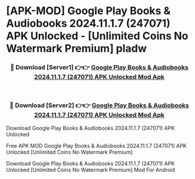 # [APK-MOD] Google Play Books & Audiobooks 2024.11.1.7 (247071) APK Unlocked - [Unlimited Coins No Watermark Premium] pladw



<div align="center">
<h3>🔴 Download [Server1] 👉👉 <a href="https://momento.my/?title=Google_Play_Books_&_Audiobooks_2024.11.1.7_(247071)_APK_Unlocked">Google Play Books & Audiobooks 2024.11.1.7 (247071) APK Unlocked Mod Apk</a></h3><br>

<h3>🔴 Download [Server2] 👉👉 <a href="https://momento.my/?title=Google_Play_Books_&_Audiobooks_2024.11.1.7_(247071)_APK_Unlocked">Google Play Books & Audiobooks 2024.11.1.7 (247071) APK Unlocked Mod Apk</a></h3>
</div>



Download Google Play Books & Audiobooks 2024.11.1.7 (247071) APK Unlocked 

Free APK MOD Google Play Books & Audiobooks 2024.11.1.7 (247071) APK Unlocked [Unlimited Coins No Watermark Premium]

Download Google Play Books & Audiobooks 2024.11.1.7 (247071) APK Unlocked [Unlimited Coins No Watermark Premium] Mod For Android
